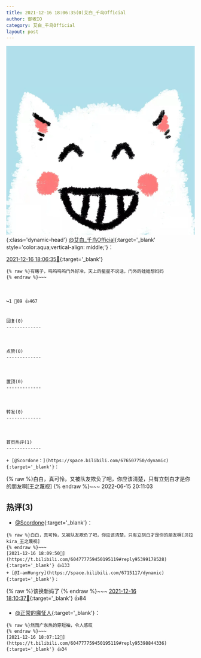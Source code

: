 ```yaml
---
title: 2021-12-16 18:06:35(0)艾白_千鸟Official
author: 御坂IO
category: 艾白_千鸟Official
layout: post
---
```


![img](/images/9ae8b9445fd0665cc014d9080156a45271be73c6.jpg){:class='dynamic-head'}
[@艾白_千鸟Official](https://space.bilibili.com/334537711/dynamic){:target='_blank' style='color:aqua;vertical-align: middle;'}：

[2021-12-16 18:06:35🔗](https://t.bilibili.com/604777759450195119){:target='_blank'}

~~~
{% raw %}有瞎子，呜呜呜呜门外好冷，天上的星星不说话，门外的娃娃想妈妈
{% endraw %}~~~



↪️1 💬89 👍467


回复(0)
-------------



点赞(0)
-------------



置顶(0)
-------------



转发(0)
-------------



首页热评(1)
-------------

+ [@Scordone：](https://space.bilibili.com/676507750/dynamic){:target='_blank'}：
~~~
{% raw %}白白，真可怜，又被队友欺负了吧，你应该清楚，只有立刻白才是你的朋友啊[王之蔑视]
{% endraw %}~~~
2022-06-15 20:11:03


热评(3)
-------------

+ [@Scordone](https://space.bilibili.com/676507750/dynamic){:target='_blank'}：
~~~
{% raw %}白白，真可怜，又被队友欺负了吧，你应该清楚，只有立刻白才是你的朋友啊[贝拉kira_王之蔑视]
{% endraw %}~~~
[2021-12-16 18:09:50🔗](https://t.bilibili.com/604777759450195119#reply95399178528){:target='_blank'} 👍133
+ [@I-amHungry](https://space.bilibili.com/6715117/dynamic){:target='_blank'}：
~~~
{% raw %}该换新妈了
{% endraw %}~~~
[2021-12-16 18:10:37🔗](https://t.bilibili.com/604777759450195119#reply95399366816){:target='_blank'} 👍84
+ [@正常的魔怔人](https://space.bilibili.com/12238249/dynamic){:target='_blank'}：
~~~
{% raw %}然而广东热的穿短袖，令人感叹
{% endraw %}~~~
[2021-12-16 18:07:12🔗](https://t.bilibili.com/604777759450195119#reply95398844336){:target='_blank'} 👍34


